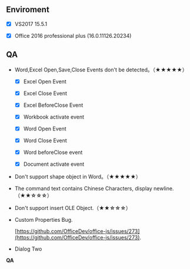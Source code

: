 
## Enviroment
- [x]  VS2017 15.5.1
- [x]  Office 2016 professional plus (16.0.11126.20234)


## QA
-   Word,Excel Open,Save,Close Events don't be detected。（**★★★★★**）

    - [x]  Excel Open Event
    - [x]  Excel Close Event
    - [x]  Excel BeforeClose Event
    - [x]  Workbook activate event

    - [x]  Word Open Event
    - [x]  Word Close Event
    - [x]  Word beforeClose event
    - [x]  Document activate event

-   Don't support shape object in Word。（**★★★★★**）

-   The command text contains Chinese Characters, display newline.（**★★☆☆☆**）

-   Don't support insert OLE Object.（**★★☆☆☆**）

-   Custom Properties Bug.

    [https://github.com/OfficeDev/office-js/issues/273](https://github.com/OfficeDev/office-js/issues/273).


-   Dialog Two
 
**QA**
